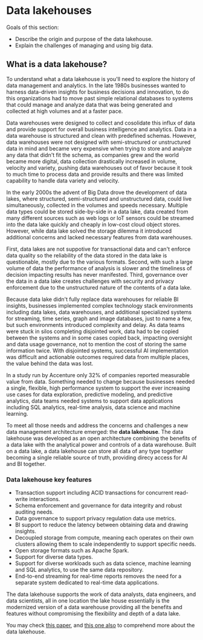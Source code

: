 # Data lakehouses

Goals of this section:

- Describe the origin and purpose of the data lakehouse.
- Explain the challenges of managing and using big data.

## What is a data lakehouse?

To understand what a data lakehouse is you'll need to explore the history of data management and analytics. In the late 1980s businesses wanted to harness data-driven insights for business decisions and innovation, to do this organizations had to move past simple relational databases to systems that could manage and analyze data that was being generated and collected at high volumes and at a faster pace.

Data warehouses were designed to collect and cosolidate this influx of data and provide support for overall business intelligence and analytics. Data in a data warehouse is structured and clean with predefined schemas. However, data warehouses were not designed with semi-structured or unstructured data in mind and became very expensive when trying to store and analyze any data that didn't fit the schema, as companies grew and the world became more digital, data collection drastically increased in volume, velocity and variety, pushing data warehouses out of favor because it took to much time to process data and provide results and there was limited capability to handle data variety and velocity.

In the early 2000s the advent of Big Data drove the development of data lakes, where structured, semi-structured and unstructured data, could live simultaneously, collected in the volumes and speeds necessary. Multiple data types could be stored side-by-side in a data lake, data created from many different sources such as web logs or IoT sensors could be streamed into the data lake quickly and cheaply in low-cost cloud object stores. However, while data lake solved the storage dilemma it introduced additional concerns and lacked necessary features from data warehouses. 

First, data lakes are not suppotive for transactional data and can't enforce data quality so the reliability of the data stored in the data lake is questionable, mostly due to the various formats. Second, with such a large volume of data the performance of analysis is slower and the timeliness of decision impacting results has never manifested. Third, governance over the data in a data lake creates challenges with security and privacy enforcement due to the unstructured nature of the contents of a data lake.

Because data lake didn't fully replace data warehouses for reliable BI insights, businesses implemented complex technology stack environments including data lakes, data warehouses, and additional specialized systems for streaming, time series, graph and image databases, just to name a few, but such environments introduced complexity and delay. As data teams were stuck in silos completing disjointed work, data had to be copied between the systems and in some cases copied back, impacting oversight and data usage governance, not to mention the cost of storing the same information twice. With disjointed systems, successful AI implementation was difficult and actionable outcomes required data from multiple places, the value behind the data was lost.

In a study run by Accenture only 32% of companies reported measurable value from data. Something needed to change because businesses needed a single, flexible, high performance system to support the ever increasing use cases for data exploration, predictive modeling, and predictive analytics, data teams needed systems to support data applications including SQL analytics, real-time analysis, data science and machine learning.

To meet all those needs and address the concerns and challenges a new data management architecture emerged: the __data lakehouse__. The data lakehouse was developed as an open architecture combining the benefits of a data lake with the analytical power and controls of a data warehouse. Built on a data lake, a data lakehouse can store all data of any type together becoming a single reliable source of truth, providing direcy access for AI and BI together.

### Data lakehouse key features

- Transaction support including ACID transactions for concurrent read-write interactions.
- Schema enforcement and governance for data integrity and robust auditing needs.
- Data governance to support privacy regulation data use metrics.
- BI support to reduce the latency between obtaining data and drawing insights.
- Decoupled storage from compute, meaning each operates on their own clusters allowing them to scale independently to support specific needs.
- Open storage formats such as Apache Spark.
- Support for diverse data types.
- Support for diverse workloads such as data science, machine learning and SQL analytics, to use the same data repository.
- End-to-end streaming for real-time reports removes the need for a separate system dedicated to real-time data applications.

The data lakehouse supports the work of data analysts, data engineers, and data scientists, all in one location the lake house essentially is the modernized version of a data warehouse providing all the benefits and features without compromising the flexibility and depth of a data lake.

You may check [this paper](https://www.cidrdb.org/cidr2021/papers/cidr2021_paper17.pdf), and [this one also](https://static1.squarespace.com/static/634818d8d6e57e290ceee8f9/t/638866d30b94ba7347471e9a/1669883604689/The-Data-Lakehouse-Platform-For-Dummies-1.pdf) to comprehend more about the data lakehouse.
